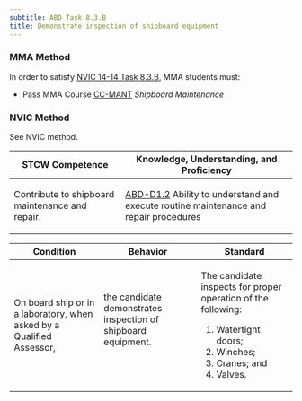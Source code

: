 ```yaml
---
subtitle: ABD Task 8.3.B 
title: Demonstrate inspection of shipboard equipment
---
```



### MMA Method

In order to satisfy  [NVIC 14-14  Task  8.3.B]({{site.baseurl}}/assets/images/nvic-14-14.pdf), MMA students must:

* Pass MMA Course [CC-MANT]( {{site.baseurl}}/courses/CC-MANT) *Shipboard Maintenance*


### NVIC Method

<a onclick="togglevisibility('nvic_methods')" >See NVIC method.</a>

<div id='nvic_methods' class='hide'>

<table>
<thead>
<tr>
<th class='forty'> STCW Competence </th>
<th class='sixty'> Knowledge, Understanding, and Proficiency </th>
</tr>
</thead>




<tbody>
<tr><td markdown='1'>

Contribute to shipboard maintenance and repair.

</td><td markdown='1'>

[ABD-D1.2](../../tables/25.html#ABD-D1.2) Ability to understand and execute routine maintenance and repair procedures

</td></tr>


</tbody>
</table>


<table>
<thead>
<tr><th class='twenty'>  Condition </th><th class='twenty'> Behavior </th><th  class='sixty'>Standard </th></tr>
</thead>
<tbody >



<tr><td markdown='1'>

On board ship or in a laboratory, when asked by a Qualified Assessor,

</td><td markdown='1'>

the candidate demonstrates inspection of shipboard equipment.

<br>

<div class="tooltip">
<span class="tooltiptext">
</span>
</div>


</td><td markdown='1'>

The candidate inspects for proper operation of the following:

1. Watertight doors;
2. Winches;
3. Cranes; and
4. Valves. 

</td></tr>
</tbody>
</table>
</div>
